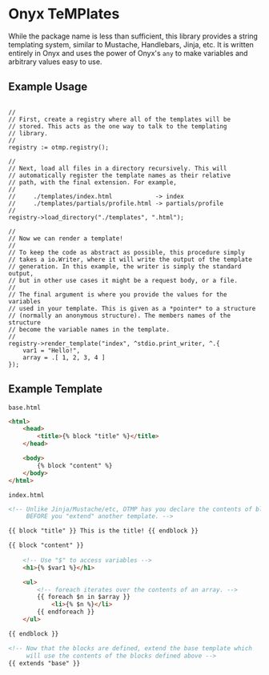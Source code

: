 # Onyx TeMPlates

While the package name is less than sufficient, this library
provides a string templating system, similar to Mustache, Handlebars,
Jinja, etc. It is written entirely in Onyx and uses the power of
Onyx's `any` to make variables and arbitrary values easy to use.

## Example Usage

```onyx

//
// First, create a registry where all of the templates will be
// stored. This acts as the one way to talk to the templating
// library.
//
registry := otmp.registry();

//
// Next, load all files in a directory recursively. This will
// automatically register the template names as their relative
// path, with the final extension. For example,
//
//     ./templates/index.html            -> index
//     ./templates/partials/profile.html -> partials/profile
//
registry->load_directory("./templates", ".html");

//
// Now we can render a template!
//
// To keep the code as abstract as possible, this procedure simply
// takes a io.Writer, where it will write the output of the template
// generation. In this example, the writer is simply the standard output,
// but in other use cases it might be a request body, or a file.
//
// The final argument is where you provide the values for the variables
// used in your template. This is given as a *pointer* to a structure
// (normally an anonymous structure). The members names of the structure
// become the variable names in the template.
//
registry->render_template("index", ^stdio.print_writer, ^.{
    var1 = "Hello!",
    array = .[ 1, 2, 3, 4 ]
});

```

## Example Template

`base.html`
```html
<html>
    <head>
        <title>{% block "title" %}</title>
    </head>

    <body>
        {% block "content" %}
    </body>
</html>
```

`index.html`
```html
<!-- Unlike Jinja/Mustache/etc, OTMP has you declare the contents of blocks
     BEFORE you "extend" another template. -->

{{ block "title" }} This is the title! {{ endblock }}

{{ block "content" }}
    
    <!-- Use "$" to access variables -->
    <h1>{% $var1 %}</h1>

    <ul>
        <!-- foreach iterates over the contents of an array. -->
        {{ foreach $n in $array }}
            <li>{% $n %}</li>
        {{ endforeach }}
    </ul>

{{ endblock }}

<!-- Now that the blocks are defined, extend the base template which
     will use the contents of the blocks defined above -->
{{ extends "base" }}

```

